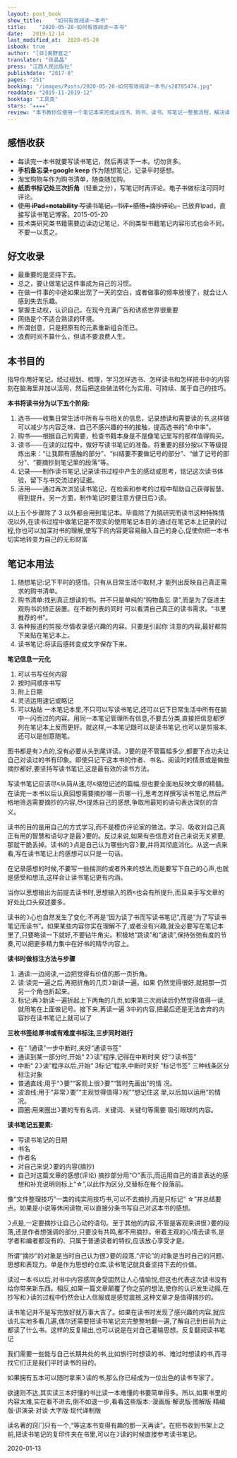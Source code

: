 ```yaml
---
layout: post_book
show_title:    "如何有效阅读一本书"
title:    "2020-05-20-如何有效阅读一本书"
date:   2019-12-14
last_modified_at:  2020-05-20
isbook: true
author: "[日]奥野宣之"
translator: "张晶晶"
press: "江⻄人⺠出版社"
publishdate: "2017-8"
pages: "251"
bookimg: "/images/Posts/2020-05-20-如何有效阅读一本书/s28705474.jpg"
readdate: "2019-11-2019-12"
booktag: "工具类"
stars: "★★★★" 
review: "本书教你仅使用一个笔记本来完成从找书、购书、读书、写笔记一整套流程，解决读完即忘、知识转化等问题。重点介绍笔记本在读书过程中如何使用、如何正确的读书并做好标记、如何写读书笔记。对于想要扎实读书的人，这本书是个很好的入⻔手册。书中有些方法难免过时，但作者提出的读书五阶段、读书技巧、笔记形式等还是有很大参考价值，值得我们借鉴并找到最符合自己最佳读书方法体系。"
---
```


## 感悟收获

- 每读完一本书就要写读书笔记，然后再读下一本。切勿贪多。  
- **手机备忘录+google keep** 作为随想笔记，记录平时感想。  
- 淘宝购物⻋作为购书清单，随查随加购。  
- **纸质书标记处三次折⻆**（轻重之分），写笔记时再评论。电子书做标注可同时评论。
- ~~使用 **iPad+notability** 写读书笔记，书评+感悟+摘抄评论。~~ 已放弃Ipad，直接写读书笔记博客。2015-05-20
- 技术类研究类书籍需要边读边记笔记，不同类型书籍笔记内容形式也会不同，不要一以贯之。

## 好文收录

- 最重要的是坚持下去。
- 总之，要让做笔记这件事成为自己的习惯。
- 在做一件事的中途如果出现了一天的空白，或者做事的频率放慢了，就会让人感到失去乐趣。
- 掌握主动权，认识自己。在现今充满广告和诱惑世界很重要
- 网络是个不适合熟读的环境。
- 所谓创意，只是把原有的元素重新组合而已。
- 浪费时间不算什么，但请不要浪费人生。

## 本书目的

指导你用好笔记，经过规划、梳理，学习怎样选书、怎样读书和怎样把书中的内容刻在脑海里并加以活用，然后把这些做法转化为实用、可持续、属于自己的技巧。

**本书将读书分为以下五个阶段:**

1. 选书——收集日常生活中所有与书相关的信息，记录想读和需要读的书,这样做可以减少与内容乏味、自己不感兴趣的书的接触，提高选书的“命中率”。
2. 购书——根据自己的需要，检查书籍本身是不是像笔记里写的那样值得购买。
3. 读书——在读的过程中，做好写读书笔记的准备。将重要的部分按以下等级提炼出来：“让我颇有感触的部分”、“纠结要不要做记号的部分”、“做了记号的部分”、“要摘抄到笔记里的段落”等。
4. 记录——制作读书笔记,记录读书过程中产生的感动或思考，铭记这次读书体验，留下与书交流过的证据。
5. 活用——通过再次浏览读书笔记，在检索和参考的过程中帮助自己获得智慧、得到提升。另一方面，制作笔记时要注意方便日后᯿读。

以上五个步骤除了 3 以外都会用到笔记本。毕竟除了为搞研究而读书这种特殊情况以外,在读书过程中做笔记是不现实的使用笔记本目的:通过在笔记本上记录的过程,你也可以加深对书的理解,使写下的内容更容易融入自己的身心,促使你把一本书切实地转变为自己的无形财富

## 笔记本用法

1. 随想笔记:记下平时的感悟。只有从日常生活中取材,才
能列出反映自己真正需求的购书清单。
2. 购书清单:找到真正想读的书。并不只是单纯的“购物备忘
录”,而是为了促进主观购书的矫正装置。在不断列表的同时
可以看清自己真正的读书需求。“书里推荐的书”。
3. 各种报道的剪报:尽情收录感兴趣的内容。只要是引起你
注意的内容,最好都剪下来贴在笔记本上。
4. 读书笔记:将读后感转变成文字保存下来。

**笔记信息一元化**

1. 可以书写任何内容 
2. 按时间顺序书写
3. 附上日期
4. 灵活运用速记或略记
5. 可以粘贴
一本笔记本里,不只可以写读书笔记,还可以记下日常生活中所有在脑中一闪而过的内容。用同一本笔记管理所有信息,不要去分类,直接把信息都罗列在笔记本上反而更好。就这样,一本笔记既可以是读书笔记,也可以是剪报本,还可以是创意随笔。

图书都是有᯿点的,没有必要从头到尾详读。᯿要的是不管篇幅多少,都要下点功夫让自己对读过的书有印象。即使只记下这本书的作者、书名、阅读时的情景或是做些摘抄都好,要坚持写读书笔记,这是最有效的读书方法。

写读书笔记应该尽ᰁ从简从速,尽ᰁ缩短记述的篇幅,但也要全面地反映文章的精髓。 在读完一本书以后认真回想需要摘抄哪一⻚哪一行,思考怎样撰写读书笔记,然后严格地筛选需要摘抄的内容,尽ᰁ提炼自己的感想,争取用最短的语句表达深刻的含义。

读书的目的是用自己的方式学习,而不是模仿评论家的做法。学习、吸收对自己真正有用的智慧和语句才是最᯿要的。反过来说,如果有些信息对自己来说无关紧要,那就干脆丢掉。读书的᯿点是自己认为哪些内容᯿要,并将其彻底消化。从这一点来看,写在读书笔记上的感想可以只是一句话。

在记录感想的时候,不要写一些揣测的或者外来的想法,而是要写下自己的心声,也就是感受和想法,这样会让读书笔记更有内涵。

当你以思想输出为前提去读书时,思想输入的质ᰁ也会有所提升,而且亲手写文章的好处比口头叙述要多。

读书的᯿心也自然发生了变化:不再是“因为读了书而写读书笔记”,而是“为了写读书笔记而读书”。如果某些内容你实在理解不了,或者没有兴趣,就没必要写在笔记本里了,只要略读一下就好,不要钻牛⻆尖。积极地“跳读”和“速读”,保持张弛有度的节奏,可以把更多精力集中在好书的精华内容上。

**读书时做标注方法与步骤**

1. 通读:一边阅读,一边把觉得有价值的那一⻚折⻆。
2. 读:读完一遍之后,再把折⻆的几⻚᯿新读一遍。如果
仍然觉得很好,就把那一⻚另一个⻆也折起来。
3. 标记:再᯿新读一遍折起上下两⻆的几⻚,如果第三次阅读后仍然觉得值得一读,就用笔在上面做记号。接下来,再读一遍 3中的内容,把最后还是无法舍弃的内容抄在读书笔记上就可以了

**三枚书签给厚书或有难度书标注,三步同时进行**
- 在“ 1通读”一步中断时,夹好“通读书签”
- 通读到某一部分时,开始“ 2᯿读”程序,记得在中断时夹
好“᯿读书签”
- 中断“ 2᯿读”程序以后,开始“ 3标记”程序,中断时夹好
“标记书签”
三种线条区分标注对象
- 普通直线:用于“᯿要”“客观上很᯿要”“暂时先画出”的情
况。
- 波浪线:用于“非常᯿要”“主观觉得值得᯿视”“想记住这
里,以后加以运用”的情况。
- 圆圈:用来圈出᯿要的专有名词、关键词、关键句等需要
吸引眼球的内容。

**读书笔记五要素:**
- 写读书笔记的日期
- 书名
- 作者名
- 对自己来说᯿要的内容(摘抄)
- 自己对这篇文章的感想(评论)
摘抄部分用“○”表示,而运用自己的语言表达的感想和补充说明则标上“☆”,以此作为区分,交替标在每个段落前。

像“文件整理技巧”一类的纯实用技巧书,可以不去摘抄,而是只标记“ ☆”并总结要点。如果是小说等休闲读物,可以直接分条书写自己对这本书的感想。

᯿点是,一定要摘抄让自己心动的语句。至于其他的内容,不管是客观来讲很᯿要的段落,还是作者想强调的部分,只要没有共鸣,都不用摘抄。带着主观的心情去读书,是学者和编者都没有的、只属于普通读者的特权,应该放心享受才是。

所谓“摘抄”的对象是当时自己认为很᯿要的段落,“评论”的对象是当时自己的问题、思想和表现力。单是作为思想的仓库,读书笔记就具备坚持下去的价值。

读过一本书以后,对书中内容感同身受固然让人心情愉悦,但这也代表这次读书没有给你带来新东⻄。相反,如果一篇文章颠覆了你之前的想法,使你的认识发生动摇,在抄写和᯿读的过程中仍然会让人信服或是感觉震撼,这种文章才是值得摘抄的。

读书笔记并不是写完放好就万事大吉了。如果在读书时发现了感兴趣的内容,就应该扎实地多看几遍,偶尔还需要把读书笔记完完整整地翻一遍,了解自己到目前为止都读了什么书。这样的反复输出,也可以说是在对自己灌输思想。反复翻阅读书笔记

我们需要一些能与自己⻓期共处的书,比如旅行时想读的书、难过时想读的书,而寻找它们正是我们平时读书的目的。

如果拥有五本可以随时拿来᯿读的书,那么你已经成为一位出色的读书专家了。

欲速则不达,其实读三本好懂的书比读一本难懂的书要简单得多。所以,如果书里的内容太难,实在看不进去,倒不如退一步,看看这些版本:·漫画版·解说版·图解版·精编版·讲演录·对谈·大字版·现代译制版

读名著的窍⻔只有一个,“等这本书变得有趣的那一天再读”。在把书收到书架上之前,把读书笔记的复印件夹在书里,可以在᯿读的时候直接参考读书笔记。

2020-01-13

<!--more-->